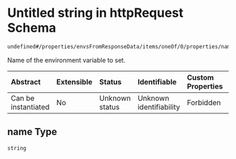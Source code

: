 # Untitled string in httpRequest Schema

```txt
undefined#/properties/envsFromResponseData/items/oneOf/0/properties/name
```

Name of the environment variable to set.

| Abstract            | Extensible | Status         | Identifiable            | Custom Properties | Additional Properties | Access Restrictions | Defined In                                                                         |
| :------------------ | :--------- | :------------- | :---------------------- | :---------------- | :-------------------- | :------------------ | :--------------------------------------------------------------------------------- |
| Can be instantiated | No         | Unknown status | Unknown identifiability | Forbidden         | Allowed               | none                | [httpRequest\_v2.schema.json\*](httpRequest_v2.schema.json "open original schema") |

## name Type

`string`
